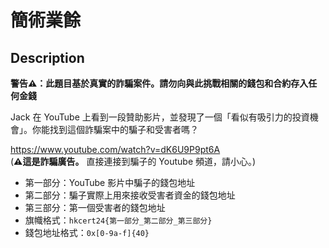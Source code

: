 簡術業餘
===

## Description

**警告⚠️：此題目基於真實的詐騙案件。請勿向與此挑戰相關的錢包和合約存入任何金錢**

Jack 在 YouTube 上看到一段贊助影片，並發現了一個「看似有吸引力的投資機會」。你能找到這個詐騙案中的騙子和受害者嗎？

https://www.youtube.com/watch?v=dK6U9P9pt6A \
(**⚠️這是詐騙廣告。** 直接連接到騙子的 Youtube 頻道，請小心。)

- 第一部分：YouTube 影片中騙子的錢包地址
- 第二部分：騙子實際上用來接收受害者資金的錢包地址
- 第三部分：第一個受害者的錢包地址
- 旗幟格式：`hkcert24{第一部分_第二部分_第三部分}`
- 錢包地址格式：`0x[0-9a-f]{40}`